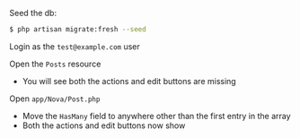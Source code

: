 Seed the db:
```bash
$ php artisan migrate:fresh --seed
```

Login as the `test@example.com` user

Open the `Posts` resource
- You will see both the actions and edit buttons are missing

Open `app/Nova/Post.php`
- Move the `HasMany` field to anywhere other than the first entry in the array
- Both the actions and edit buttons now show
